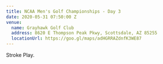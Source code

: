 ```yaml
---
title: NCAA Men's Golf Championships - Day 3
date: 2020-05-31 07:50:00 Z
venue:
  name: Grayhawk Golf Club
  address: 8620 E Thompson Peak Pkwy, Scottsdale, AZ 85255
  locationUrl: https://goo.gl/maps/adHGRRAZdnfK3WE87
---
```


Stroke Play.